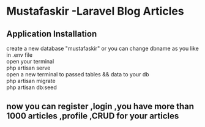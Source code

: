 # Mustafaskir -Laravel Blog Articles

## Application Installation
create a new database "mustafaskir" or you can change dbname as you like in .env file
<br />
open your terminal
<br />
php artisan serve
<br />
open a new terminal to passed tables && data to your db
<br />
php artisan migrate
<br />
php artisan db:seed
<br />
## now you can register ,login ,you have more than 1000 articles ,profile ,CRUD for your articles 
